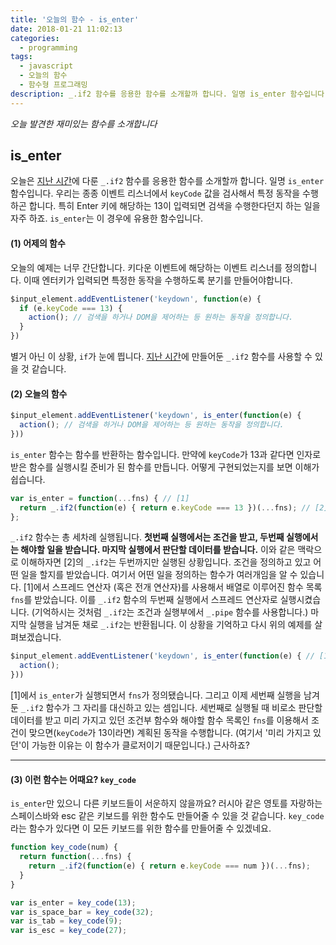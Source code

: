```yaml
---
title: '오늘의 함수 - is_enter'
date: 2018-01-21 11:02:13
categories:
  - programming
tags:
  - javascript
  - 오늘의 함수
  - 함수형 프로그래밍
description: _.if2 함수를 응용한 함수를 소개할까 합니다. 일명 is_enter 함수입니다. 
---
```

_오늘 발견한 재미있는 함수를 소개합니다_

## is_enter

오늘은 [지난 시간](/programming/javascript-daily-function-12/)에 다룬 `_.if2` 함수를 응용한 함수를 소개할까 합니다. 일명 `is_enter` 함수입니다. 우리는 종종 이벤트 리스너에서 `keyCode` 값을 검사해서 특정 동작을 수행하곤 합니다. 특히 Enter 키에 해당하는 13이 입력되면 검색을 수행한다던지 하는 일을 자주 하죠. `is_enter`는 이 경우에 유용한 함수입니다. 


#### (1) 어제의 함수
오늘의 예제는 너무 간단합니다. 키다운 이벤트에 해당하는 이벤트 리스너를 정의합니다. 이때 엔터키가 입력되면 특정한 동작을 수행하도록 분기를 만들어야합니다.

```javascript
$input_element.addEventListener('keydown', function(e) {
  if (e.keyCode === 13) {
    action(); // 검색을 하거나 DOM을 제어하는 등 원하는 동작을 정의합니다.
  }
})
```

별거 아닌 이 상황, `if`가 눈에 띕니다. [지난 시간](/programming/javascript-daily-function-12/)에 만들어둔 `_.if2` 함수를 사용할 수 있을 것 같습니다.


#### (2) 오늘의 함수

```javascript
$input_element.addEventListener('keydown', is_enter(function(e) {
  action(); // 검색을 하거나 DOM을 제어하는 등 원하는 동작을 정의합니다.
}))
```

`is_enter` 함수는 함수를 반환하는 함수입니다. 만약에 `keyCode`가 13과 같다면 인자로 받은 함수를 실행시킬 준비가 된 함수를 만듭니다. 어떻게 구현되었는지를 보면 이해가 쉽습니다. 

```javascript
var is_enter = function(...fns) { // [1]
  return _.if2(function(e) { return e.keyCode === 13 })(...fns); // [2]
};
```

`_.if2` 함수는 총 세차례 실행됩니다. __첫번째 실행에서는 조건을 받고, 두번째 실행에서는 해야할 일을 받습니다. 마지막 실행에서 판단할 데이터를 받습니다.__ 이와 같은 맥락으로 이해하자면 [2]의 `_.if2`는 두번까지만 실행된 상황입니다. 조건을 정의하고 있고 어떤 일을 할지를 받았습니다. 여기서 어떤 일을 정의하는 함수가 여러개임을 알 수 있습니다. [1]에서 스프레드 연산자 (혹은 전개 연산자)를 사용해서 배열로 이루어진 함수 목록 `fns`를 받았습니다. 이를 `_.if2` 함수의 두번째 실행에서 스프레드 연산자로 실행시켰습니다. (기억하시는 것처럼 `_.if2`는 조건과 실행부에서 `_.pipe` 함수를 사용합니다.) 마지막 실행을 남겨둔 채로 `_.if2`는 반환됩니다. 이 상황을 기억하고 다시 위의 예제를 살펴보겠습니다.


```javascript
$input_element.addEventListener('keydown', is_enter(function(e) { // [1]
  action();
}))
```

[1]에서 `is_enter`가 실행되면서 `fns`가 정의됐습니다. 그리고 이제 세번째 실행을 남겨둔 `_.if2` 함수가 그 자리를 대신하고 있는 셈입니다. 세번째로 실행될 때 비로소 판단할 데이터를 받고 미리 가지고 있던 조건부 함수와 해야할 함수 목록인 `fns`를 이용해서 조건이 맞으면(`keyCode`가 13이라면) 계획된 동작을 수행합니다. (여기서 '미리 가지고 있던'이 가능한 이유는 이 함수가 클로저이기 때문입니다.) 근사하죠?

---

#### (3) 이런 함수는 어때요? `key_code`

`is_enter`만 있으니 다른 키보드들이 서운하지 않을까요? 러시아 같은 영토를 자랑하는 스페이스바와 esc 같은 키보드를 위한 함수도 만들어줄 수 있을 것 같습니다. `key_code`라는 함수가 있다면 이 모든 키보드를 위한 함수를 만들어줄 수 있겠네요.

```javascript
function key_code(num) {
  return function(...fns) {
    return _.if2(function(e) { return e.keyCode === num })(...fns);
  }
}

var is_enter = key_code(13);
var is_space_bar = key_code(32);
var is_tab = key_code(9);
var is_esc = key_code(27);
```
